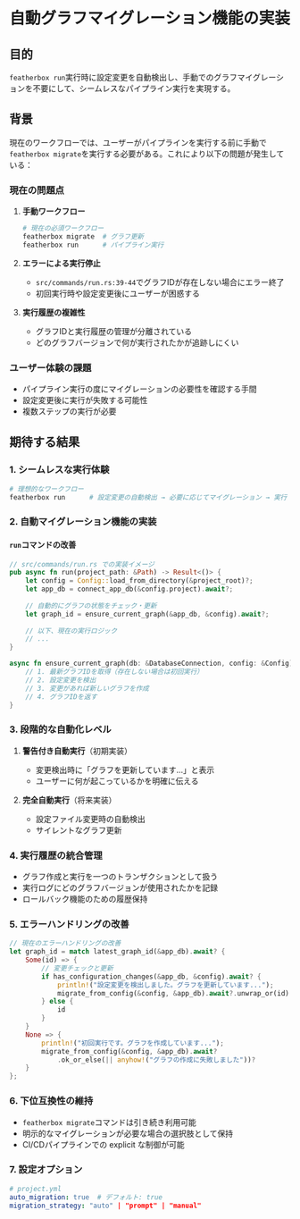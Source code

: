 # 自動グラフマイグレーション機能の実装

## 目的
`featherbox run`実行時に設定変更を自動検出し、手動でのグラフマイグレーションを不要にして、シームレスなパイプライン実行を実現する。

## 背景
現在のワークフローでは、ユーザーがパイプラインを実行する前に手動で`featherbox migrate`を実行する必要がある。これにより以下の問題が発生している：

### 現在の問題点
1. **手動ワークフロー**
   ```bash
   # 現在の必須ワークフロー
   featherbox migrate  # グラフ更新
   featherbox run      # パイプライン実行
   ```

2. **エラーによる実行停止**
   - `src/commands/run.rs:39-44`でグラフIDが存在しない場合にエラー終了
   - 初回実行時や設定変更後にユーザーが困惑する

3. **実行履歴の複雑性**
   - グラフIDと実行履歴の管理が分離されている
   - どのグラフバージョンで何が実行されたかが追跡しにくい

### ユーザー体験の課題
- パイプライン実行の度にマイグレーションの必要性を確認する手間
- 設定変更後に実行が失敗する可能性
- 複数ステップの実行が必要

## 期待する結果

### 1. シームレスな実行体験
```bash
# 理想的なワークフロー
featherbox run      # 設定変更の自動検出 → 必要に応じてマイグレーション → 実行
```

### 2. 自動マイグレーション機能の実装

#### `run`コマンドの改善
```rust
// src/commands/run.rs での実装イメージ
pub async fn run(project_path: &Path) -> Result<()> {
    let config = Config::load_from_directory(&project_root)?;
    let app_db = connect_app_db(&config.project).await?;
    
    // 自動的にグラフの状態をチェック・更新
    let graph_id = ensure_current_graph(&app_db, &config).await?;
    
    // 以下、現在の実行ロジック
    // ...
}

async fn ensure_current_graph(db: &DatabaseConnection, config: &Config) -> Result<i32> {
    // 1. 最新グラフIDを取得（存在しない場合は初回実行）
    // 2. 設定変更を検出
    // 3. 変更があれば新しいグラフを作成
    // 4. グラフIDを返す
}
```

### 3. 段階的な自動化レベル
1. **警告付き自動実行**（初期実装）
   - 変更検出時に「グラフを更新しています...」と表示
   - ユーザーに何が起こっているかを明確に伝える

2. **完全自動実行**（将来実装）
   - 設定ファイル変更時の自動検出
   - サイレントなグラフ更新

### 4. 実行履歴の統合管理
- グラフ作成と実行を一つのトランザクションとして扱う
- 実行ログにどのグラフバージョンが使用されたかを記録
- ロールバック機能のための履歴保持

### 5. エラーハンドリングの改善
```rust
// 現在のエラーハンドリングの改善
let graph_id = match latest_graph_id(&app_db).await? {
    Some(id) => {
        // 変更チェックと更新
        if has_configuration_changes(&app_db, &config).await? {
            println!("設定変更を検出しました。グラフを更新しています...");
            migrate_from_config(&config, &app_db).await?.unwrap_or(id)
        } else {
            id
        }
    }
    None => {
        println!("初回実行です。グラフを作成しています...");
        migrate_from_config(&config, &app_db).await?
            .ok_or_else(|| anyhow!("グラフの作成に失敗しました"))?
    }
};
```

### 6. 下位互換性の維持
- `featherbox migrate`コマンドは引き続き利用可能
- 明示的なマイグレーションが必要な場合の選択肢として保持
- CI/CDパイプラインでの explicit な制御が可能

### 7. 設定オプション
```yaml
# project.yml
auto_migration: true  # デフォルト: true
migration_strategy: "auto" | "prompt" | "manual"
```